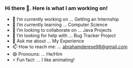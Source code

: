 ### Hi there 👋. Here is what I am working on!

- 🔭 I’m currently working on ... Getting an Internship 
- 🌱 I’m currently learning ... Computer Science
- 👯 I’m looking to collaborate on ... Java Projects
- 🤔 I’m looking for help with ... Bug Tracker Project  
- 💬 Ask me about ... My Experience
- 📫 How to reach me: ... abrahamderese98@gmail.com
- 😄 Pronouns: ... He/Him
- ⚡ Fun fact: ... I like animating!

